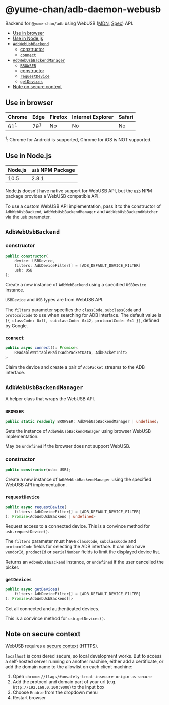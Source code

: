 # @yume-chan/adb-daemon-webusb

Backend for `@yume-chan/adb` using WebUSB ([MDN](https://developer.mozilla.org/en-US/docs/Web/API/USB), [Spec](https://wicg.github.io/webusb)) API.

-   [Use in browser](#use-in-browser)
-   [Use in Node.js](#use-in-nodejs)
-   [`AdbWebUsbBackend`](#adbwebusbbackend)
    -   [constructor](#constructor)
    -   [`connect`](#connect)
-   [`AdbWebUsbBackendManager`](#adbwebusbbackendmanager)
    -   [`BROWSER`](#browser)
    -   [constructor](#constructor-1)
    -   [`requestDevice`](#requestdevice)
    -   [`getDevices`](#getdevices)
-   [Note on secure context](#note-on-secure-context)

## Use in browser

| Chrome         | Edge           | Firefox | Internet Explorer | Safari |
| -------------- | -------------- | ------- | ----------------- | ------ |
| 61<sup>1</sup> | 79<sup>1</sup> | No      | No                | No     |

<sup>1</sup>: Chrome for Android is supported, Chrome for iOS is NOT supported.

## Use in Node.js

| Node.js | `usb` NPM Package |
| ------- | ----------------- |
| 10.5    | 2.8.1             |

Node.js doesn't have native support for WebUSB API, but the [`usb`](https://www.npmjs.com/package/usb) NPM package provides a WebUSB compatible API.

To use a custom WebUSB API implementation, pass it to the constructor of `AdbWebUsbBackend`, `AdbWebUsbBackendManager` and `AdbWebUsbBackendWatcher` via the `usb` parameter.

## `AdbWebUsbBackend`

### constructor

```ts
public constructor(
    device: USBDevice,
    filters: AdbDeviceFilter[] = [ADB_DEFAULT_DEVICE_FILTER]
    usb: USB
);
```

Create a new instance of `AdbWebBackend` using a specified `USBDevice` instance.

`USBDevice` and `USB` types are from WebUSB API.

The `filters` parameter specifies the `classCode`, `subclassCode` and `protocolCode` to use when searching for ADB interface. The default value is `[{ classCode: 0xff, subclassCode: 0x42, protocolCode: 0x1 }]`, defined by Google.

### `connect`

```ts
public async connect(): Promise<
    ReadableWritablePair<AdbPacketData, AdbPacketInit>
>
```

Claim the device and create a pair of `AdbPacket` streams to the ADB interface.

## `AdbWebUsbBackendManager`

A helper class that wraps the WebUSB API.

### `BROWSER`

```ts
public static readonly BROWSER: AdbWebUsbBackendManager | undefined;
```

Gets the instance of `AdbWebUsbBackendManager` using browser WebUSB implementation.

May be `undefined` if the browser does not support WebUSB.

### constructor

```ts
public constructor(usb: USB);
```

Create a new instance of `AdbWebUsbBackendManager` using the specified WebUSB API implementation.

### `requestDevice`

```ts
public async requestDevice(
    filters: AdbDeviceFilter[] = [ADB_DEFAULT_DEVICE_FILTER]
): Promise<AdbWebUsbBackend | undefined>
```

Request access to a connected device.
This is a convince method for `usb.requestDevice()`.

The `filters` parameter must have `classCode`, `subclassCode` and `protocolCode` fields for selecting the ADB interface. It can also have `vendorId`, `productId` or `serialNumber` fields to limit the displayed device list.

Returns an `AdbWebUsbBackend` instance, or `undefined` if the user cancelled the picker.

### `getDevices`

```ts
public async getDevices(
    filters: AdbDeviceFilter[] = [ADB_DEFAULT_DEVICE_FILTER]
): Promise<AdbWebUsbBackend[]>
```

Get all connected and authenticated devices.

This is a convince method for `usb.getDevices()`.

## Note on secure context

WebUSB requires a [secure context](https://developer.mozilla.org/en-US/docs/Web/Security/Secure_Contexts) (HTTPS).

`localhost` is considered secure, so local development works. But to access a self-hosted server running on another machine, either add a certificate, or add the domain name to the allowlist on each client machine:

1. Open `chrome://flags/#unsafely-treat-insecure-origin-as-secure`
2. Add the protocol and domain part of your url (e.g. `http://192.168.0.100:9000`) to the input box
3. Choose `Enable` from the dropdown menu
4. Restart browser
